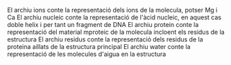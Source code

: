 El archiu ions conte la representació dels ions de la molecula, potser Mg i Ca 
El archiu nucleic conte la representació de l'àcid nucleic, en aquest cas doble helix i per tant un fragment de DNA 
El archiu protein conte la representació del material mproteic de la molecula incloent els residus de la estructura 
El archiu residus conte la representació dels residus de la proteina aillats de la estructura principal 
El archiu water conte la representació de les molecules d'aigua en la estructura

